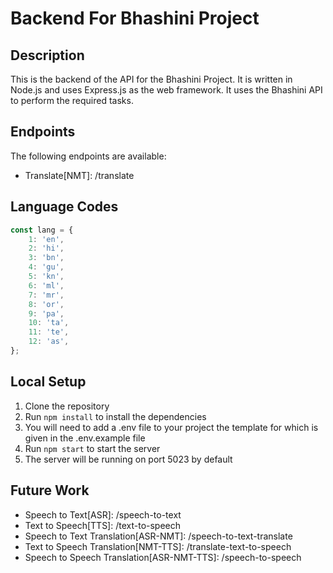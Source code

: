 # Backend For Bhashini Project

## Description

This is the backend of the API for the Bhashini Project. It is written in Node.js and uses Express.js as the web framework. It uses the Bhashini API to perform the required tasks.

## Endpoints

The following endpoints are available:

- Translate[NMT]: /translate

## Language Codes

```javascript
const lang = {
	1: 'en',
	2: 'hi',
	3: 'bn',
	4: 'gu',
	5: 'kn',
	6: 'ml',
	7: 'mr',
	8: 'or',
	9: 'pa',
	10: 'ta',
	11: 'te',
	12: 'as',
};
```

## Local Setup

1. Clone the repository
2. Run `npm install` to install the dependencies
3. You will need to add a .env file to your project the template for which is given in the .env.example file
4. Run `npm start` to start the server
5. The server will be running on port 5023 by default

## Future Work

- Speech to Text[ASR]: /speech-to-text
- Text to Speech[TTS]: /text-to-speech
- Speech to Text Translation[ASR-NMT]: /speech-to-text-translate
- Text to Speech Translation[NMT-TTS]: /translate-text-to-speech
- Speech to Speech Translation[ASR-NMT-TTS]: /speech-to-speech

